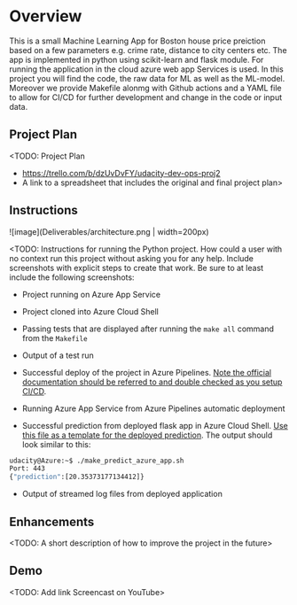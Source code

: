 # Overview

This is a small Machine Learning App for Boston house price preiction based on a few parameters e.g. crime rate, distance to city centers etc. The app is implemented in python using scikit-learn and flask module. For running the application in the cloud azure web app Services is used. In this project you will find the code, the raw data for ML as well as the ML-model. Moreover we provide Makefile alonmg with Github actions and a YAML file to allow for CI/CD for further development and change in the code or input data. 

## Project Plan
<TODO: Project Plan

* https://trello.com/b/dzUvDvFY/udacity-dev-ops-proj2
* A link to a spreadsheet that includes the original and final project plan>

## Instructions

![image](Deliverables/architecture.png | width=200px)

<TODO:  Instructions for running the Python project.  How could a user with no context run this project without asking you for any help.  Include screenshots with explicit steps to create that work. Be sure to at least include the following screenshots:

* Project running on Azure App Service

* Project cloned into Azure Cloud Shell

* Passing tests that are displayed after running the `make all` command from the `Makefile`

* Output of a test run

* Successful deploy of the project in Azure Pipelines.  [Note the official documentation should be referred to and double checked as you setup CI/CD](https://docs.microsoft.com/en-us/azure/devops/pipelines/ecosystems/python-webapp?view=azure-devops).

* Running Azure App Service from Azure Pipelines automatic deployment

* Successful prediction from deployed flask app in Azure Cloud Shell.  [Use this file as a template for the deployed prediction](https://github.com/udacity/nd082-Azure-Cloud-DevOps-Starter-Code/blob/master/C2-AgileDevelopmentwithAzure/project/starter_files/flask-sklearn/make_predict_azure_app.sh).
The output should look similar to this:

```bash
udacity@Azure:~$ ./make_predict_azure_app.sh
Port: 443
{"prediction":[20.35373177134412]}
```

* Output of streamed log files from deployed application

> 

## Enhancements

<TODO: A short description of how to improve the project in the future>

## Demo 

<TODO: Add link Screencast on YouTube>


